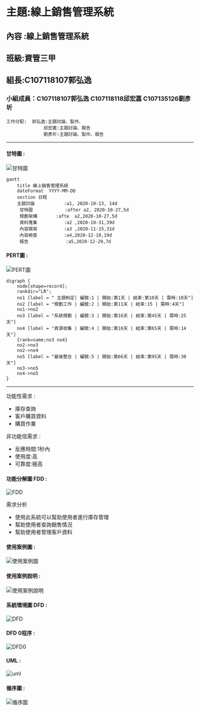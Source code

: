 # 主題:線上銷售管理系統



## 內容 :線上銷售管理系統


## 班級:資管三甲

## 組長:C107118107郭弘逸

### 小組成員：C107118107郭弘逸 C107118118邱宏嘉 C107135126劉彥圻
```
工作分配:  郭弘逸:主題討論、製作、
              邱宏嘉:主題討論、報告
              劉彥圻:主題討論、製作、報告
```
 ***




 
 
#### 甘特圖 :

![甘特圖](甘特圖.NG "甘特圖")
```
gantt
    title 線上銷售管理系統
    dateFormat  YYYY-MM-DD
    section 日程
    主題討論           :a1, 2020-10-13, 14d
     甘特圖            :after a2, 2020-10-27,5d
     規劃架構       :afte  a2,2020-10-27,5d
     資料蒐集          :a2 ,2020-10-31,39d
     內容撰寫          :a3 ,2020-11-15,31d
     內容檢查          :a4,2020-12-10,19d
     報告              :a5,2020-12-29,7d   

```
 




#### PERT圖 :


![PERT圖](PERT圖.PNG "PERT圖")

```graphviz
digraph {
	node[shape=record];
	rankdir="LR";
    no1 [label = " 主題制定| 編號:1 | 開始:第1天 | 結束:第10天 | 需時:10天"]
    no2 [label = "規劃工作 | 編號:2 | 開始:第11天 | 結束:15 | 需時:4天"]
    no1->no2
    no3 [label = "系統規劃 | 編號:3 | 開始:第16天 | 結束:第45天 | 需時:25天"]
    no4 [label = "資源收集 | 編號:4 | 開始:第16天 | 結束:第65天 | 需時:14天"]
    {rank=same;no3 no4}
    no2->no3
    no2->no4
    no5 [label = "最後整合 | 編號:5 | 開始:第66天 | 結束:第95天 | 需時:30天"]
    no3->no5
    no4->no5
}
```
 *** 
 功能性需求 : 
 * 庫存查詢
 * 客戶購買資料
 * 購買作業
 
 非功能信需求 :
 * 反應時間:1秒內
 * 使用度:高
 * 可靠度:極高

#### 功能分解圖 FDD :
![FDD](FDD.JPG "FDD")

需求分析
* 使用此系統可以幫助使用者進行庫存管理
* 幫助使用者查詢銷售情況
* 幫助使用者管理客戶資料

#### 使用案例圖 :
![使用案例圖](使用案例圖.png "使用案例圖")

#### 使用案例說明 :
![使用案例說明](使用案例說明.png "使用案例說明")

#### 系統環境圖 DFD :
![DFD](DFD.png "DFD")

#### DFD 0程序 :
![DFD0](DFD0.png "DFD0")

#### UML :
![uml](uml.png "uml")

#### 循序圖 :
![循序圖](循序圖.png "循序圖")
